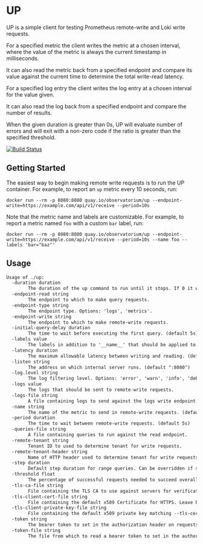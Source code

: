 # UP

UP is a simple client for testing Prometheus remote-write and Loki write requests.

For a specified metric the client writes the metric at a chosen interval, where the value of the metric is always the current timestamp in milliseconds. 

It can also read the metric back from a specified endpoint and compare its value against the current time to determine the total write-read latency.

For a specified log entry the client writes the log entry at a chosen interval for the value given. 

It can also read the log back from a specified endpoint and compare the number of results.

When the given duration is greater than 0s, UP will evaluate number of errors and will exit with a non-zero code if the ratio is greater than the specified threshold.

[![Build Status](https://cloud.drone.io/api/badges/observatorium/up/status.svg)](https://cloud.drone.io/observatorium/up)

## Getting Started

The easiest way to begin making remote write requests is to run the UP container.
For example, to report an `up` metric every 10 seconds, run:

```shell
docker run --rm -p 8080:8080 quay.io/observatorium/up --endpoint-write=https://example.com/api/v1/receive --period=10s
```

Note that the metric name and labels are customizable.
For example, to report a metric named `foo` with a custom `bar` label, run:

```shell
docker run --rm -p 8080:8080 quay.io/observatorium/up --endpoint-write=https://example.com/api/v1/receive --period=10s --name foo --labels 'bar="baz"'
```

## Usage

[embedmd]:# (tmp/help.txt)
```txt
Usage of ./up:
  -duration duration
    	The duration of the up command to run until it stops. If 0 it will not stop until the process is terminated. (default 5m0s)
  -endpoint-read string
    	The endpoint to which to make query requests.
  -endpoint-type string
    	The endpoint type. Options: 'logs', 'metrics'.
  -endpoint-write string
    	The endpoint to which to make remote-write requests.
  -initial-query-delay duration
    	The time to wait before executing the first query. (default 5s)
  -labels value
    	The labels in addition to '__name__' that should be applied to remote-write requests.
  -latency duration
    	The maximum allowable latency between writing and reading. (default 15s)
  -listen string
    	The address on which internal server runs. (default ":8080")
  -log.level string
    	The log filtering level. Options: 'error', 'warn', 'info', 'debug'. (default "info")
  -logs value
    	The logs that should be sent to remote-write requests.
  -logs-file string
    	A file containing logs to send against the logs write endpoint.
  -name string
    	The name of the metric to send in remote-write requests. (default "up")
  -period duration
    	The time to wait between remote-write requests. (default 5s)
  -queries-file string
    	A file containing queries to run against the read endpoint.
  -remote-tenant string
    	Tenant ID to used to determine tenant for write requests.
  -remote-tenant-header string
    	Name of HTTP header used to determine tenant for write requests. (default "tenant_id")
  -step duration
    	Default step duration for range queries. Can be overridden if step is set in query spec. (default 5m0s)
  -threshold float
    	The percentage of successful requests needed to succeed overall. 0 - 1. (default 0.9)
  -tls-ca-file string
    	File containing the TLS CA to use against servers for verification. If no CA is specified, there won't be any verification.
  -tls-client-cert-file string
    	File containing the default x509 Certificate for HTTPS. Leave blank to disable TLS.
  -tls-client-private-key-file string
    	File containing the default x509 private key matching --tls-cert-file. Leave blank to disable TLS.
  -token string
    	The bearer token to set in the authorization header on requests. Takes predence over --token-file if set.
  -token-file string
    	The file from which to read a bearer token to set in the authorization header on requests.
```
